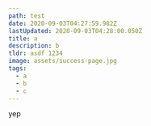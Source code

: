 ```yaml
---
path: test
date: 2020-09-03T04:27:59.982Z
lastUpdated: 2020-09-03T04:28:00.050Z
title: a
description: b
tldr: asdf 1234
image: assets/success-page.jpg
tags:
  - a
  - b
  - c
---
```

yep